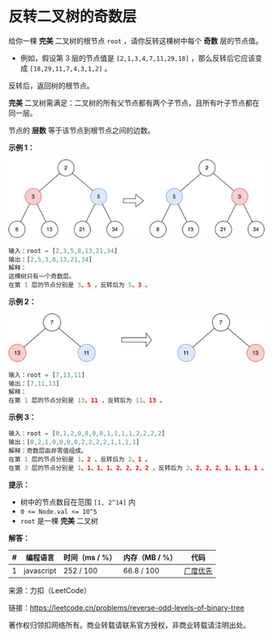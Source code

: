 # 反转二叉树的奇数层

给你一棵 **完美** 二叉树的根节点 `root` ，请你反转这棵树中每个 **奇数** 层的节点值。

- 例如，假设第 3 层的节点值是 `[2,1,3,4,7,11,29,18]` ，那么反转后它应该变成 `[18,29,11,7,4,3,1,2]` 。

反转后，返回树的根节点。

**完美** 二叉树需满足：二叉树的所有父节点都有两个子节点，且所有叶子节点都在同一层。

节点的 **层数** 等于该节点到根节点之间的边数。

**示例 1：**

![示例1](./eg1.png)

``` javascript
输入：root = [2,3,5,8,13,21,34]
输出：[2,5,3,8,13,21,34]
解释：
这棵树只有一个奇数层。
在第 1 层的节点分别是 3、5 ，反转后为 5、3 。
```

**示例 2：**

![示例2](./eg2.png)

``` javascript
输入：root = [7,13,11]
输出：[7,11,13]
解释： 
在第 1 层的节点分别是 13、11 ，反转后为 11、13 。
```

**示例 3：**

``` javascript
输入：root = [0,1,2,0,0,0,0,1,1,1,1,2,2,2,2]
输出：[0,2,1,0,0,0,0,2,2,2,2,1,1,1,1]
解释：奇数层由非零值组成。
在第 1 层的节点分别是 1、2 ，反转后为 2、1 。
在第 3 层的节点分别是 1、1、1、1、2、2、2、2 ，反转后为 2、2、2、2、1、1、1、1 。
```

**提示：**

- 树中的节点数目在范围 `[1, 2^14]` 内
- `0 <= Node.val <= 10^5`
- `root` 是一棵 **完美** 二叉树

**解答：**

**#**|**编程语言**|**时间（ms / %）**|**内存（MB / %）**|**代码**
--|--|--|--|--
1|javascript|252 / 100|66.8 / 100|[广度优先](./javascript/ac_v1.js)

来源：力扣（LeetCode）

链接：https://leetcode.cn/problems/reverse-odd-levels-of-binary-tree

著作权归领扣网络所有。商业转载请联系官方授权，非商业转载请注明出处。
